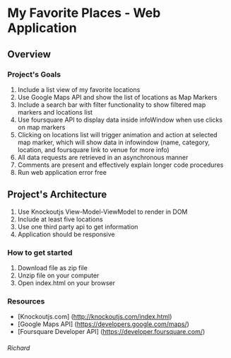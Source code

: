 # My Favorite Places - Web Application

## Overview

### Project's Goals
1. Include a list view of my favorite locations
2. Use Google Maps API and show the list of locations as Map Markers
3. Include a search bar with filter functionality to show filtered map markers and locations list
4. Use foursquare API to display data inside infoWindow when use clicks on map markers
5. Clicking on locations list will trigger animation and action at selected map marker, which will show data in infowindow (name, category, location, and foursquare link to venue for more info)
6. All data requests are retrieved in an asynchronous manner
7. Comments are present and effectively explain longer code procedures
8. Run web application error free

## Project's Architecture
1. Use Knockoutjs View-Model-ViewModel to render in DOM
2. Include at least five locations
3. Use one third party api to get information
4. Application should be responsive

### How to get started
1. Download file as zip file
2. Unzip file on your computer
3. Open index.html on your browser

### Resources
* [Knockoutjs.com] (http://knockoutjs.com/index.html)
* [Google Maps API] (https://developers.google.com/maps/)
* [Foursquare Developer API] (https://developer.foursquare.com/)

###### Richard